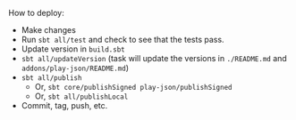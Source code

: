 How to deploy:

- Make changes
- Run `sbt all/test` and check to see that the tests pass.
- Update version in `build.sbt`
- `sbt all/updateVersion` (task will update the versions in `./README.md` and `addons/play-json/README.md`)
- `sbt all/publish`
  - Or, `sbt core/publishSigned play-json/publishSigned`
  - Or, `sbt all/publishLocal`
- Commit, tag, push, etc.


